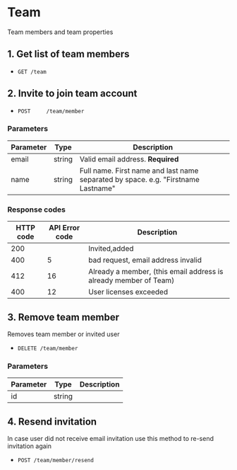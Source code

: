 # Team

Team members and team properties

## 1. Get list of team members

* `GET /team`

## 2. Invite to join team account

* `POST 	/team/member` 

### Parameters

Parameter | Type | Description
------------ | ------------- | ------------
email | string | Valid email address. **Required**
name | string | Full name. First name and last name separated by space. e.g. "Firstname Lastname"

### Response codes

HTTP code | API Error code | Description
------------ | ------------- | ------------
200 |  | Invited,added
400 | 5 | bad request, email address invalid
412 | 16 | Already a member, (this email address is already member of Team)
400 | 12 | User licenses exceeded


## 3. Remove team member

Removes team member or invited user

* `DELETE /team/member`

### Parameters

Parameter | Type | Description
------------ | ------------- | ------------
id | string | 

## 4. Resend invitation

In case user did not receive email invitation use this method to re-send invitation again

* `POST /team/member/resend`
